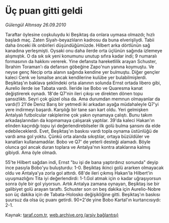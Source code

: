 # Üç puan gitti geldi

*Gülengül Altınsay 26.09.2010*

<div class="yazi"><p>Taraftar öylesine coşkuluydu ki Beşiktaş da onlara uymasa olmazdı; hızlı başladı maç. Zaten Siyah-beyazlıların kadrosu da buna elverişliydi. Tabii daha önceki ilk onbirleri düşündüğümüzde. Hilbert arka dörtlünün sağ kanadına yerleşmişti. Oysaki onu daha ilerde orta üçlünün sağında izlemeye alışmıştık. O da sık sık yeni konumunu unutup sıfıra kadar indi; 9 numaralı formasının da hakkını vererek. Yine defansta hareketlilik arayan Schuster, İbrahim Toraman'ı da defansın göbeğine Zapo'nun yanına koymuştu. Ve neyse genç Necip orta alanın sağında kendine yer bulmuştu. Diğer gençler kaleci Cenk ve İsmailse ancak kendilerine kulübe yer bulabilmişlerdi. Beşiktaş'ın baklava şeklindeki orta alanının solunda Ernst ortada libero gibi, Aurelio ilerde ise Tabata vardı. İleride ise Bobo ve Quaresma kanat değiştirerek oynadı. 18'de Q7'nin ileri çıkışı ve direkten dönen topu şansızlıktı. Seyri çok güzel olsa da. Ama durumdan memnun olmayanlar da vardı(!) 21'de Deniz Barış bir yetmedi iki arkadan ayağa müdahaleyle Q7'yi yere indirmeyi başardı. Karşılığı bir tane sarı kart oldu. Yeri gelmişken Antalyalı futbolcular rakiplerine çok yakın oynamaya çalıştı. Bunu takım arkadaşlarından da kopmamaya çalışarak yaptılar. 39'da kaleci Hakan'ın elinden kaçırdığı topu iyi değerlendirebilseler ilk golü bulma şansını da elde edebileceklerdi. Evet, Beşiktaş'ın baskısı vardı topla oynama üstünlüğü de vardı ama gol yoktu. Çünkü orta alanda sıkıştılar, ortaya büzüldüler ve kanatları kullanamadılar. Bobo ve Q7' de yeterli desteği alamadı. Böyle olunca gol ancak duran toplara ve Antalya'nın kontra ataklarına kalmış gibiydi. Ama öyle olmadı.</p>
<p>55'te Hilbert sağdan indi, Ernst "bu işi de bana yaptırdınız sonunda" deyip ince pasıyla Bobo'yu buluşturdu: 1-0. Beşiktaş ikinci golü ararken olmayacak oldu ve Antalya'ya zorla gol attırdı. 68'de ileri çıkmış Hakan'la Hilbert'in uyuşmazlığını Tita iyi değerlendirdi: 1-1.Gol atmak için o kadar uğraşıyorsun sonra öyle bir gol yiyorsun. Artık Antalya zamana oynayan, Beşiktaş ise bir galibiyet golü arayan taraftı. Schuster son on beş dakika için Aurelio-Nobre son üç dakika için de Tabata-Holosko değişikliğine gitti. Beşiktaş'ın baskısı şuursuz da olsa üç puanı getirdi. 90+2'de yine Bobo Kartal'ın kurtarıcısıydı: 2-1.</p></div>

Kaynak: [taraf.com.tr](http://www.taraf.com.tr:80/gulengul-altinsay/makale-uc-puan-gitti-geldi.htm), [web.archive.org (arşiv bağlantısı)](http://web.archive.org/web/20100928101617/http://www.taraf.com.tr:80/gulengul-altinsay/makale-uc-puan-gitti-geldi.htm)
